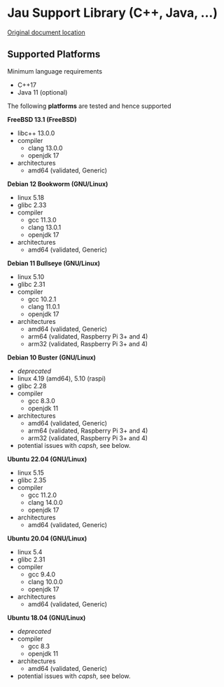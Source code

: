 # Jau Support Library (C++, Java, ...)

[Original document location](https://jausoft.com/cgit/jaulib.git/about/)

## Supported Platforms
Minimum language requirements
- C++17
- Java 11 (optional)

The following **platforms** are tested and hence supported

**FreeBSD 13.1 (FreeBSD)**
- libc++ 13.0.0
- compiler
  - clang 13.0.0
  - openjdk 17
- architectures
  - amd64 (validated, Generic)

**Debian 12 Bookworm (GNU/Linux)**
- linux 5.18
- glibc 2.33
- compiler
  - gcc 11.3.0
  - clang 13.0.1
  - openjdk 17
- architectures
  - amd64 (validated, Generic)

**Debian 11 Bullseye (GNU/Linux)**
- linux 5.10
- glibc 2.31
- compiler
  - gcc 10.2.1
  - clang 11.0.1
  - openjdk 17
- architectures
  - amd64 (validated, Generic)
  - arm64 (validated, Raspberry Pi 3+ and 4)
  - arm32 (validated, Raspberry Pi 3+ and 4)

**Debian 10 Buster (GNU/Linux)**
- *deprecated*
- linux 4.19 (amd64), 5.10 (raspi)
- glibc 2.28
- compiler
  - gcc 8.3.0
  - openjdk 11
- architectures
  - amd64 (validated, Generic)
  - arm64 (validated, Raspberry Pi 3+ and 4)
  - arm32 (validated, Raspberry Pi 3+ and 4)
- potential issues with *capsh*, see below.

**Ubuntu 22.04 (GNU/Linux)**
- linux 5.15
- glibc 2.35
- compiler
  - gcc 11.2.0
  - clang 14.0.0
  - openjdk 17
- architectures
  - amd64 (validated, Generic)

**Ubuntu 20.04 (GNU/Linux)**
- linux 5.4
- glibc 2.31
- compiler
  - gcc 9.4.0
  - clang 10.0.0
  - openjdk 17
- architectures
  - amd64 (validated, Generic)

**Ubuntu 18.04 (GNU/Linux)**
- *deprecated*
- compiler
  - gcc 8.3
  - openjdk 11
- architectures
  - amd64 (validated, Generic)
- potential issues with *capsh*, see below.

